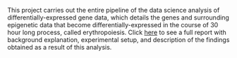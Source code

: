 This project carries out the entire pipeline of the data science analysis of differentially-expressed gene data, which details the genes and surrounding epigenetic data that become differentially-expressed in the course of 30 hour long process, called erythropoiesis.  Click [here](https://drive.google.com/file/d/0B67Xra-_-K9UQjJNUXNlT1pySnc/view?usp=sharing) to see a full report with background explanation, experimental setup, and description of the findings obtained as a result of this analysis.  